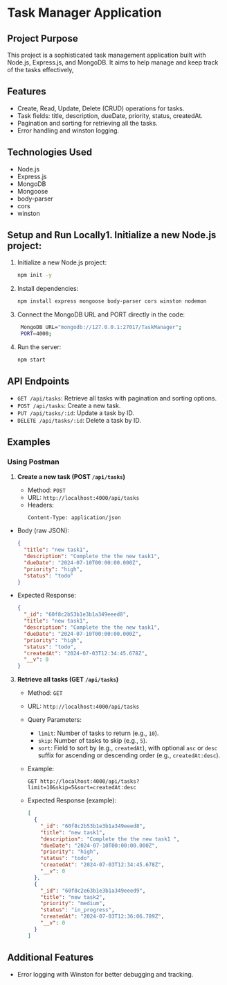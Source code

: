 # Task Manager Application

## Project Purpose
This project is a sophisticated task management application built with Node.js, Express.js, and MongoDB. It aims to help manage and keep track of the tasks effectively, 

## Features
- Create, Read, Update, Delete (CRUD) operations for tasks.
- Task fields: title, description, dueDate, priority, status, createdAt.
- Pagination and sorting for retrieving all the tasks.
- Error handling and winston logging.

## Technologies Used
- Node.js
- Express.js
- MongoDB
- Mongoose
- body-parser
- cors
- winston

## Setup and Run Locally1. Initialize a new Node.js project:
1. Initialize a new Node.js project:
    ```sh
    npm init -y
    ```
2. Install dependencies:
    ```sh
    npm install express mongoose body-parser cors winston nodemon
    ```
3. Connect the MongoDB URL and PORT directly in the code:
   ```sh
    MongoDB URL="mongodb://127.0.0.1:27017/TaskManager";
    PORT=4000;
   ```

4. Run the server:
    ```sh
    npm start
    ```

## API Endpoints
- `GET /api/tasks`: Retrieve all tasks with pagination and sorting options.
- `POST /api/tasks`: Create a new task.
- `PUT /api/tasks/:id`: Update a task by ID.
- `DELETE /api/tasks/:id`: Delete a task by ID.

## Examples
### Using Postman
1. **Create a new task (POST `/api/tasks`)**

   - Method: `POST`
   - URL: `http://localhost:4000/api/tasks`
   - Headers: 
     ```
     Content-Type: application/json
     ```
   
  - Body (raw JSON):
     ```json
     {
       "title": "new task1",
       "description": "Complete the the new task1",
       "dueDate": "2024-07-10T00:00:00.000Z",
       "priority": "high",
       "status": "todo"
     }
     ```
   
   - Expected Response:
     ```json
     {
       "_id": "60f8c2b53b1e3b1a349eeed8",
       "title": "new task1",
       "description": "Complete the the new task1",
       "dueDate": "2024-07-10T00:00:00.000Z",
       "priority": "high",
       "status": "todo",
       "createdAt": "2024-07-03T12:34:45.678Z",
       "__v": 0
     }
     ```

3. **Retrieve all tasks (GET `/api/tasks`)**

   - Method: `GET`
   - URL: `http://localhost:4000/api/tasks`
   - Query Parameters:
     - `limit`: Number of tasks to return (e.g., `10`).
     - `skip`: Number of tasks to skip (e.g., `5`).
     - `sort`: Field to sort by (e.g., `createdAt`), with optional `asc` or `desc` suffix for ascending or descending order (e.g., `createdAt:desc`).

   - Example:
     ```http
     GET http://localhost:4000/api/tasks?limit=10&skip=5&sort=createdAt:desc
     ```
   - Expected Response (example):
     ```json
     [
       {
         "_id": "60f8c2b53b1e3b1a349eeed8",
         "title": "new task1",
         "description": "Complete the the new task1 ",
         "dueDate": "2024-07-10T00:00:00.000Z",
         "priority": "high",
         "status": "todo",
         "createdAt": "2024-07-03T12:34:45.678Z",
         "__v": 0
       },
       {
         "_id": "60f8c2e63b1e3b1a349eeed9",
         "title": "new task2",
         "priority": "medium",
         "status": "in_progress",
         "createdAt": "2024-07-03T12:36:06.789Z",
         "__v": 0
       }
     ]
     ```

## Additional Features
- Error logging with Winston for better debugging and tracking.


